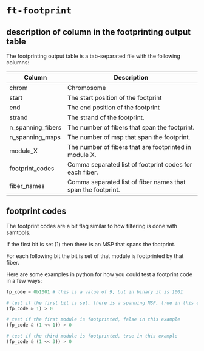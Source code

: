 # `ft-footprint`

## description of column in the footprinting output table

The footprinting output table is a tab-separated file with the following columns:


| Column               | Description                                                        |
| -------------------- | ------------------------------------------------------------------ |
| chrom                | Chromosome                                                         |
| start               | The start position of the footprint                                 |
| end               | The end position of the footprint                                 |
| strand               | The strand of the footprint.                              |
| n_spanning_fibers      | The number of fibers that span the footprint.            |
| n_spanning_msps | The number of msp that span the footprint.                     |
| module_X | The number of fibers that are footprinted in module X. |
| footprint_codes | Comma separated list of footprint codes for each fiber. |
| fiber_names | Comma separated list of fiber names that span the footprint. |

## footprint codes
The footprint codes are a bit flag similar to how filtering is done with samtools. 

If the first bit is set (1) then there is an MSP that spans the footprint.

For each following bit the bit is set of that module is footprinted by that fiber.

Here are some examples in python for how you could test a footprint code in a few ways:
```python
fp_code = 0b1001 # this is a value of 9, but in binary it is 1001

# test if the first bit is set, there is a spanning MSP, true in this example
(fp_code & 1) > 0

# test if the first module is footprinted, false in this example
(fp_code & (1 << 1)) > 0 

# test if the third module is footprinted, true in this example
(fp_code & (1 << 3)) > 0
```